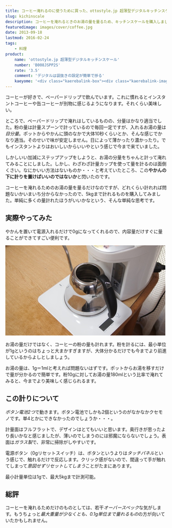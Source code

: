 ```yaml
---
title: コーヒー淹れるのに使うために買った、ottostyle.jp 超薄型デジタルキッチンスケールをレビュー
slug: kichinscale
description: コーヒーを淹れるときのお湯の量を量るため、キッチンスケールを購入しました。ポットからお湯を注ぐ際に、やかんの下に敷いて使います。これを使うことで、お湯の量を調整することができるようになり、今までより珈琲の味が安定するようになりました。
featuredimage: images/cover/coffee.jpg
date: 2013-09-18
lastmod: 2016-02-24
tags: 
    - 料理
product:
    name: 'ottostyle.jp 超薄型デジタルキッチンスケール'
    number: 'B008JSPP2S'
    rate: '3.5'
    comment: 'デジタルは袋抜きの設定が簡単で捗る'
    kaeyome: '<div class="kaerebalink-box"><div class="kaerebalink-image"><a href="https://www.amazon.co.jp/exec/obidos/ASIN/B008JSPP2S/illusionspace-22/ref=nosim/" rel="nofollow" target="_blank"><img src="https://ecx.images-amazon.com/images/I/31650PxqJuL._SL160_.jpg" style="border: none;" /></a></div><div class="kaerebalink-info"><div class="kaerebalink-name"><a href="https://www.amazon.co.jp/exec/obidos/ASIN/B008JSPP2S/illusionspace-22/ref=nosim/" rel="nofollow" target="_blank">ottostyle.jp 【計量側全面/強化ガラス仕様】 超薄型デジタルキッチンスケール 最大計量5kg/1g単位 (袋重量抜きモード搭載)</a><div class="kaerebalink-powered-date">posted with <a href="https://kaereba.com" rel="nofollow" target="_blank">カエレバ</a></div></div><div class="kaerebalink-detail"> コンポジット     </div><div class="kaerebalink-link1"><div class="shoplinkamazon"><a href="https://www.amazon.co.jp/gp/search?keywords=%92%B4%94%96%8C%5E%83f%83W%83%5E%83%8B%83L%83b%83%60%83%93%83X%83P%81%5B%83%8B%20ottostyle.jp&__mk_ja_JP=%83J%83%5E%83J%83i&tag=illusionspace-22" rel="nofollow" target="_blank" title="アマゾン" >Amazonで購入</a></div></div></div><div class="booklink-footer" style="clear: left"></div></div>'
---
```


コーヒーが好きで、ペーパードリップで飲んでいます。これに慣れるとインスタントコーヒーや缶コーヒーが別物に感じるようになります。それくらい美味しい。

ところで、ペーパードリップで淹れはしているものの、分量はかなり適当でした。粉の量は計量スプーンで計っているので毎回一定ですが、入れるお湯の量は<em>目分量</em>。ポットからやかんに頭のなかで大体10秒くらいとか、そんな感じでかなり適当。そのせいで味が安定しません。日によって薄かったり濃かったり。でもインスタントよりはおいしいからいいやという感じで今まで来ていました。

しかしいい加減にステップアップをしようと、お湯の分量をちゃんと計って淹れてみることにしました。しかし、わざわざ計量カップを使って量を計るのは面倒くさい。なにかいい方法はないものか・・・と考えていたところ、この<strong>やかんの下に計りを置けばいいのではないか</strong>と閃いたのです。

コーヒーを淹れるためのお湯の量を量るだけなのですが、どれくらい計れれば問題ないかいまいち分からなかったので、5kgまで計れるものを購入してみました。単純に多くの量計れたほうがいいかなという、そんな単純な思考です。

## 実際やってみた

やかんを置いて電源入れるだけで0gになってくれるので、内容量だけすぐに量ることができてすごい便利です。

![やかんの下に置いてみた](P9181570.jpg)

お湯の量だけではなく、コーヒーの粉の量も計れます。粉を計るには、最小単位が1gというのはちょっと大まかすぎますが、大体分かるだけでも今までより前進しているからよしとしましょう。

お湯の量は、1g＝1mlと考えれば問題ないはずです。ポットからお湯を移すだけで量が分かるので簡単です。粉10gに対してお湯の量180mlという比率で淹れてみると、今までより美味しく感じられるます。

## この計りについて

<em>ボタン電池2つ</em>で動きます。ボタン電池でしかも2個というのがなかなかクセモノです。単4とかにできなかったのでしょうか・・・。

計量面はフルフラットで、デザインはとてもいいと思います。奥行きが思ったより長いかなと感じましたが、薄いのでしまうのには邪魔にならないでしょう。表面は<em>ガラス製</em>で、非常に掃除がしやすいです。

電源ボタン（0gリセットスイッチ）は、ボタンというよりは<em>タッチパネル</em>という感じで、触れるだけで反応します。クリック感がないので、間違って手が触れてしまって<em>意図せずリセットしてしまう</em>ことがたまにあります。

最小計量単位は1gで、最大5kgまで計測可能。

## 総評

コーヒーを淹れるためだけのものとしては、若干<em>オーバースペック</em>な気がします。もうちょっと<em>最大重量が少なくとも、0.1g単位まで量れるもの</em>の方が向いていたかもしれません。
